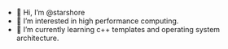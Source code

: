 - 👋 Hi, I’m @starshore
- 👀 I’m interested in high performance computing.
- 🌱 I’m currently learning c++ templates and operating system architecture.

<!---
starshore/starshore is a ✨ special ✨ repository because its `README.md` (this file) appears on your GitHub profile.
You can click the Preview link to take a look at your changes.
--->
